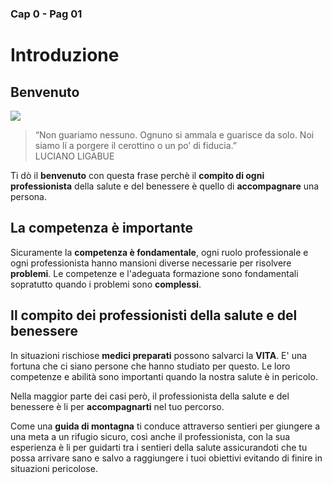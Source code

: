 ### Cap 0  - Pag 01
# Introduzione

## Benvenuto

<img class="" src="https://scontent-mxp1-2.cdninstagram.com/v/t51.2885-15/e35/130300117_423272898802855_7278448621137703035_n.jpg?_nc_ht=scontent-mxp1-2.cdninstagram.com&_nc_cat=107&_nc_ohc=SON_mbSeNpYAX8ymVcW&tp=1&oh=cefbb9dec0e9261c9f87a153b92a0f7a&oe=6026503D">

> “Non guariamo nessuno. Ognuno si ammala e guarisce da solo. Noi siamo lí a porgere il cerottino o un po’ di fiducia.”  
LUCIANO LIGABUE

Ti  dò il **benvenuto** con questa frase perchè  il **compito di ogni professionista** della salute e del benessere è quello di **accompagnare** una persona.

## La competenza è importante
Sicuramente la **competenza è fondamentale**, ogni ruolo professionale e ogni professionista hanno mansioni diverse necessarie per risolvere **problemi**. Le competenze e l'adeguata formazione sono fondamentali sopratutto quando i problemi sono **complessi**. 

## Il compito dei professionisti della salute e del benessere
In situazioni rischiose **medici preparati** possono salvarci la **VITA**. E' una fortuna che ci siano persone che hanno studiato per questo. Le loro competenze e abilità sono importanti quando la nostra salute è in pericolo. 

Nella maggior parte dei casi però, il professionista della salute e del benessere è li per **accompagnarti** nel tuo percorso. 

Come una **guida di montagna** ti conduce attraverso sentieri per giungere a una meta a un rifugio sicuro, così anche il professionista, con la sua esperienza è li per guidarti tra i sentieri della salute assicurandoti che tu possa arrivare sano e salvo a raggiungere i tuoi obiettivi evitando di finire in situazioni pericolose.




<!--stackedit_data:
eyJoaXN0b3J5IjpbLTEzNzg3ODc3NDQsLTEyMTQxMDk3MTIsLT
E1NDQ3OTI5MDksLTI3Njg0MzM4NSwxMjMxNTMxNTUyLC0yMDU2
MTI0MzQ0XX0=
-->